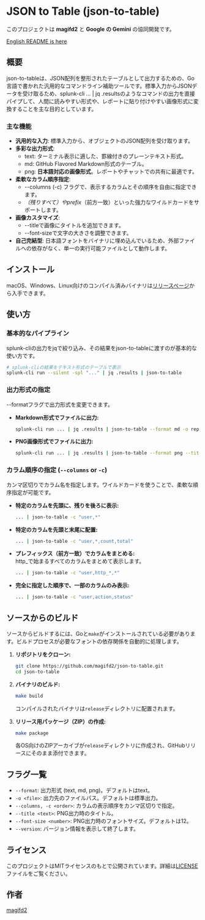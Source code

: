 # **JSON to Table (json-to-table)**

このプロジェクトは **magifd2** と **Google の Gemini** の協同開発です。

[English README is here](README.md)

## **概要**

json-to-tableは、JSON配列を整形されたテーブルとして出力するための、Go言語で書かれた汎用的なコマンドライン補助ツールです。標準入力からJSONデータを受け取るため、splunk-cli ... | jq .resultsのようなコマンドの出力を直接パイプして、人間に読みやすい形式や、レポートに貼り付けやすい画像形式に変換することを主な目的としています。

### **主な機能**

* **汎用的な入力**: 標準入力から、オブジェクトのJSON配列を受け取ります。  
* **多彩な出力形式**:  
  * text: ターミナル表示に適した、罫線付きのプレーンテキスト形式。  
  * md: GitHub Flavored Markdown形式のテーブル。  
  * png: **日本語対応の画像形式**。レポートやチャットでの共有に最適です。  
* **柔軟なカラム順序指定**:  
  * --columns (-c) フラグで、表示するカラムとその順序を自由に指定できます。  
  * *（残りすべて）やprefix*（前方一致）といった強力なワイルドカードをサポートします。  
* **画像カスタマイズ**:  
  * --titleで画像にタイトルを追加できます。  
  * --font-sizeで文字の大きさを調整できます。  
* **自己完結型**: 日本語フォントをバイナリに埋め込んでいるため、外部ファイルへの依存がなく、単一の実行可能ファイルとして動作します。

## **インストール**

macOS、Windows、Linux向けのコンパイル済みバイナリは[リリースページ](https://github.com/magifd2/json-to-table/releases)から入手できます。

## **使い方**

### **基本的なパイプライン**

splunk-cliの出力をjqで絞り込み、その結果をjson-to-tableに渡すのが基本的な使い方です。

```bash
# splunk-cliの結果をテキスト形式のテーブルで表示  
splunk-cli run --silent -spl "..." | jq .results | json-to-table
```

### **出力形式の指定**

--formatフラグで出力形式を変更できます。

* **Markdown形式でファイルに出力:**  
  ```bash
  splunk-cli run ... | jq .results | json-to-table --format md -o report.md
  ```

* **PNG画像形式でファイルに出力:**  
  ```bash
  splunk-cli run ... | jq .results | json-to-table --format png --title "DNS Query Ranking" -o report.png
  ```

### **カラム順序の指定 (`--columns` or `-c`)**

カンマ区切りでカラム名を指定します。ワイルドカードを使うことで、柔軟な順序指定が可能です。

* **特定のカラムを先頭に、残りを後ろに表示:**  
  ```bash
  ... | json-to-table -c "user,*"
  ```

* **特定のカラムを先頭と末尾に配置:**  
  ```bash
  ... | json-to-table -c "user,*,count,total"
  ```

* **プレフィックス（前方一致）でカラムをまとめる:**  
  http_で始まるすべてのカラムをまとめて表示します。  
  ```bash
  ... | json-to-table -c "user,http_*,*"
  ```

* **完全に指定した順序で、一部のカラムのみ表示:**  
  ```bash
  ... | json-to-table -c "user,action,status"
  ```

## **ソースからのビルド**

ソースからビルドするには、Goと`make`がインストールされている必要があります。ビルドプロセスが必要なフォントの依存関係を自動的に処理します。

1.  **リポジトリをクローン:**
    ```bash
    git clone https://github.com/magifd2/json-to-table.git
    cd json-to-table
    ```

2.  **バイナリのビルド:**
    ```bash
    make build
    ```
    コンパイルされたバイナリは`release`ディレクトリに配置されます。

3.  **リリース用パッケージ（ZIP）の作成:**
    ```bash
    make package
    ```
    各OS向けのZIPアーカイブが`release`ディレクトリに作成され、GitHubリリースにそのまま添付できます。

## **フラグ一覧**

* `--format`: 出力形式 (text, md, png)。デフォルトはtext。  
* `-o <file>`: 出力先のファイルパス。デフォルトは標準出力。  
* `--columns, -c <order>`: カラムの表示順序をカンマ区切りで指定。  
* `--title <text>`: PNG出力時のタイトル。  
* `--font-size <number>`: PNG出力時のフォントサイズ。デフォルトは12。
* `--version`: バージョン情報を表示して終了します。

## **ライセンス**

このプロジェクトはMITライセンスのもとで公開されています。詳細は[LICENSE](LICENSE)ファイルをご覧ください。

## **作者**

[magifd2](https://github.com/magifd2)
